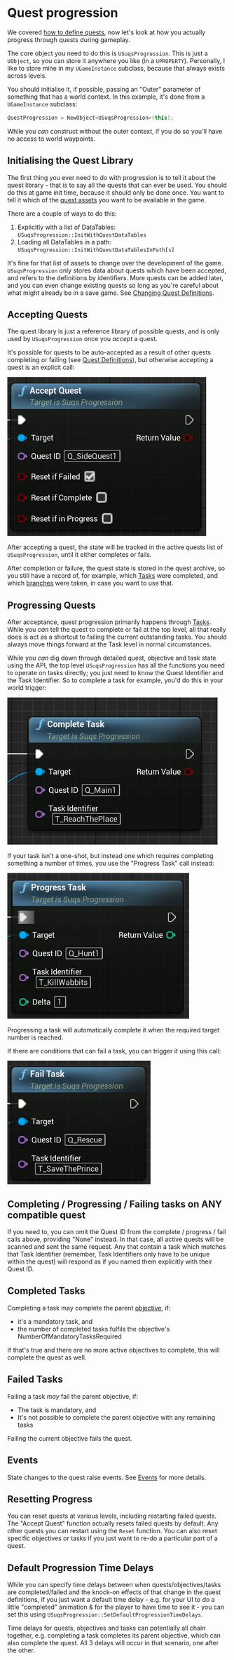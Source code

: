 # Quest progression

We covered [how to define quests](Quests.md), now let's look at how you actually
progress through quests during gameplay.

The core object you need to do this is `USuqsProgression`. This is just a `UObject`,
so you can store it anywhere you like (in a `UPROPERTY`). Personally, I like to
store mine in my `UGameInstance` subclass, because that always exists across levels.

You should initialise it, if possible, passing an "Outer" parameter of something
that has a world context. In this example, it's done from a `UGameInstance` subclass:

```c++
QuestProgression = NewObject<USuqsProgression>(this);
```

While you *can* construct without the outer context, if you do so you'll have no
access to world waypoints.

## Initialising the Quest Library

The first thing you ever need to do with progression is to tell it about the
quest library - that is to say all the quests that can ever be used. You should
do this at game init time, because it should only be done once. You want to tell
it which of the [quest assets](Quest.md) you want to be available in the game.

There are a couple of ways to do this:

1. Explicitly with a list of DataTables: `USuqsProgression::InitWithQuestDataTables`
2. Loading all DataTables in a path: `USuqsProgression::InitWithQuestDataTablesInPath[s]`

It's fine for that list of assets to change over the development of the game.
`USuqsProgression` only stores data about quests which have been accepted, and 
refers to the definitions by identifiers. More quests can be added later, and you
can even change existing quests so long as you're careful about what might already
be in a save game. See [Changing Quest Definitions](ChangingQuestDefinitions.md).

## Accepting Quests

The quest library is just a reference library of possible quests, and is only 
used by `USuqsProgression` once you *accept* a quest.

It's possible for quests to be auto-accepted as a result of other quests completing
or failing (see [Quest Definitions](Quests.md)), but otherwise accepting a quest
is an explicit call:

![Accept Quest](img/acceptquest.png)

After accepting a quest, the state will be tracked in the active
quests list of `USuqsProgression`, until it either completes or fails.

After completion or failure, the quest state is stored in the quest archive, 
so you still have a record of, for example, which [Tasks](Tasks.md) were completed, 
and which [branches](Branching.md) were taken, in case you want to use that. 

## Progressing Quests

After acceptance, quest progression primarily happens through [Tasks](Tasks.md).
While you *can* tell the quest to complete or fail at the top level, all that 
really does is act as a shortcut to failing the current outstanding tasks. You 
should always move things forward at the Task level in normal circumstances.

While you *can* dig down through detailed quest, objective and task state using
the API, the top level `USuqsProgression` has all the functions you need to 
operate on tasks directly; you just need to know the Quest Identifier and the
Task Identifier. So to complete a task for example, you'd do this in your world
trigger:

![Complete Task](img/completetask.png)

If your task isn't a one-shot, but instead one which requires completing something
a number of times, you use the "Progress Task" call instead:

![Progress Task](img/progresstask.png)

Progressing a task will automatically complete it when the required target number
is reached.

If there are conditions that can fail a task, you can trigger it using this call:

![Fail Task](img/failtask.png)

## Completing / Progressing / Failing tasks on ANY compatible quest

If you need to, you can omit the Quest ID from the complete / progress / fail calls
above, providing "None" instead. In that case, all active quests will be scanned
and sent the same request. Any that contain a task which matches that Task Identifier
(remember, Task Identifiers only have to be unique within the quest) will respond
as if you named them explicitly with their Quest ID.

## Completed Tasks

Completing a task may complete the parent [objective](Objectives.md), if:

* it's a mandatory task, and
* the number of completed tasks fulfils the objective's NumberOfMandatoryTasksRequired

If that's true and there are no more active objectives to complete, this will
complete the quest as well.


## Failed Tasks

Failing a task *may* fail the parent objective, if:

* The task is mandatory, and
* It's not possible to complete the parent objective with any remaining tasks

Failing the current objective fails the quest.

## Events

State changes to the quest raise events. See [Events](Events.md) for more details.

## Resetting Progress

You can reset quests at various levels, including restarting failed quests.
The "Accept Quest" function actually resets failed quests by default. Any other
quests you can restart using the `Reset` function. You can also reset specific
objectives or tasks if you just want to re-do a particular part of a quest.

## Default Progression Time Delays

While you can specify time delays between when quests/objectives/tasks are completed/failed
and the knock-on effects of that change in the quest definitions, if you just want a 
default time delay - e.g. for your UI to do a little "completed" animation & for the player
to have time to see it - you can set this using `USuqsProgression::SetDefaultProgressionTimeDelays`.

Time delays for quests, objectives and tasks can potentially all chain together, e.g. completing a task
completes its parent objective, which can also complete the quest. All 3 delays will occur in
that scenario, one after the other.